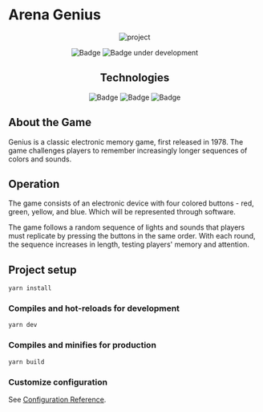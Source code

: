 # Arena Genius

<div align="center">

![project](https://github.com/HederAlves/arena-genius/assets/83372052/4cec460f-a821-4687-a91c-53d193374c20)

![Badge](https://img.shields.io/badge/Developer-HederAlves-%237159c1?style=for-the-badge&logo=ghost)
![Badge under development](http://img.shields.io/static/v1?label=STATUS&message=VERSION-1.0%20AVAILABLE%20TO%20PLAY&color=GREEN&style=for-the-badge)

</div>

<div align="center">

## Technologies

![Badge](https://img.shields.io/badge/Vue%20js-35495E?style=for-the-badge&logo=vuedotjs&logoColor=4FC08D)
![Badge](https://img.shields.io/badge/Vite-B73BFE?style=for-the-badge&logo=vite&logoColor=FFD62E)
![Badge](https://img.shields.io/badge/Yarn-2C8EBB?style=for-the-badge&logo=yarn&logoColor=white)

</div>

## About the Game

Genius is a classic electronic memory game, first released in 1978. The game challenges players to remember increasingly longer sequences of colors and sounds.

## Operation

The game consists of an electronic device with four colored buttons - red, green, yellow, and blue. Which will be represented through software.

The game follows a random sequence of lights and sounds that players must replicate by pressing the buttons in the same order. With each round, the sequence increases in length, testing players' memory and attention.

## Project setup

```
yarn install
```

### Compiles and hot-reloads for development

```
yarn dev
```

### Compiles and minifies for production

```
yarn build
```

### Customize configuration

See [Configuration Reference](https://cli.vuejs.org/config/).
